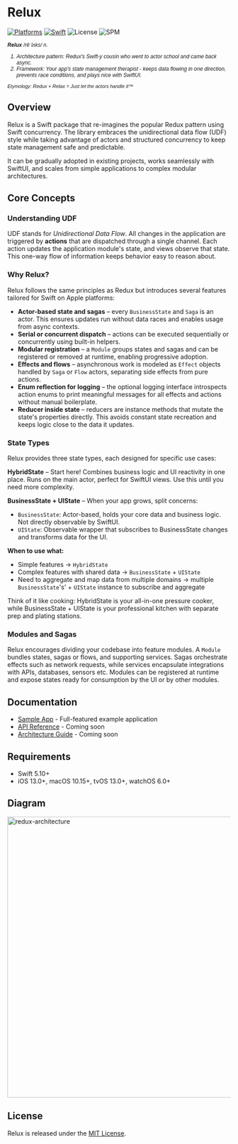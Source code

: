 # Relux

[![Platforms](https://img.shields.io/badge/platforms-iOS%20%7C%20macOS%20%7C%20tvOS%20%7C%20watchOS%20%7C%20Linux%20%7C%20Android-blue)](#)
[![Swift](https://img.shields.io/badge/Swift-6.2%20%7C%206.1%20%7C%206.0%20%7C%205.10-orange)](#)
![License](https://img.shields.io/badge/License-MIT-blue.svg)
![SPM](https://img.shields.io/badge/SPM-compatible-brightgreen.svg)

<div style="font-size: 12px; font-family: Arial, sans-serif; font-style: italic;">
  <p><strong>Relux</strong> /rēˈlʌks/ <em>n.</em></p>
  <ol>
    <li>
      <em>Architecture pattern</em>: Redux's Swift-y cousin who went to actor school and came back async.
    </li>
    <li>
      <em>Framework</em>: Your app's state management therapist - keeps data flowing in one direction, prevents race conditions, and plays nice with SwiftUI.
    </li>
  </ol>
  <p style="margin-top: 8px; font-size: 11px;">
    <em>Etymology: Redux + Relax = Just let the actors handle it™</em>
  </p>
</div>

## Overview

Relux is a Swift package that re-imagines the popular Redux pattern using Swift concurrency. The library embraces the unidirectional data flow (UDF) style while taking advantage of actors and structured concurrency to keep state management safe and predictable.

It can be gradually adopted in existing projects, works seamlessly with SwiftUI, and scales from simple applications to complex modular architectures.


## Core Concepts

### Understanding UDF

UDF stands for *Unidirectional Data Flow*. All changes in the application are triggered by **actions** that are dispatched through a single channel. Each action updates the application module's state, and views observe that state. This one-way flow of information keeps behavior easy to reason about.

### Why Relux?

Relux follows the same principles as Redux but introduces several features tailored for Swift on Apple platforms:

- **Actor-based state and sagas** – every `BusinessState` and `Saga` is an actor. This ensures updates run without data races and enables usage from async contexts.
- **Serial or concurrent dispatch** – actions can be executed sequentially or concurrently using built-in helpers.
- **Modular registration** – a `Module` groups states and sagas and can be registered or removed at runtime, enabling progressive adoption.
- **Effects and flows** – asynchronous work is modeled as `Effect` objects handled by `Saga` or `Flow` actors, separating side effects from pure actions.
- **Enum reflection for logging** – the optional logging interface introspects action enums to print meaningful messages for all effects and actions without manual boilerplate.
- **Reducer inside state** – reducers are instance methods that mutate the state's properties directly. This avoids constant state recreation and keeps logic close to the data it updates.

### State Types

Relux provides three state types, each designed for specific use cases:

**HybridState** – Start here! Combines business logic and UI reactivity in one place. Runs on the main actor, perfect for SwiftUI views. Use this until you need more complexity.

**BusinessState + UIState** – When your app grows, split concerns:
- `BusinessState`: Actor-based, holds your core data and business logic. Not directly observable by SwiftUI.
- `UIState`: Observable wrapper that subscribes to BusinessState changes and transforms data for the UI.

**When to use what:**
- Simple features -> `HybridState` 
- Complex features with shared data -> `BusinessState` + `UIState`
- Need to aggregate and map data from multiple domains -> multiple `BusinessState`'s' + `UIState` instance to subscribe and aggregate

Think of it like cooking: HybridState is your all-in-one pressure cooker, while BusinessState + UIState is your professional kitchen with separate prep and plating stations.

### Modules and Sagas

Relux encourages dividing your codebase into feature modules. A `Module` bundles states, sagas or flows, and supporting services. Sagas orchestrate effects such as network requests, while services encapsulate integrations with APIs, databases, sensors etc. Modules can be registered at runtime and expose states ready for consumption by the UI or by other modules.

## Documentation

- [Sample App](https://github.com/ivalx1s/relux-sample) - Full-featured example application
- [API Reference](https://github.com/ivalx1s/darwin-relux/wiki) - Coming soon
- [Architecture Guide](https://github.com/ivalx1s/darwin-relux/wiki) - Coming soon

## Requirements

- Swift 5.10+
- iOS 13.0+, macOS 10.15+, tvOS 13.0+, watchOS 6.0+

## Diagram

<img width="634" alt="redux-architecture" src="https://user-images.githubusercontent.com/11797926/204153109-1bc9a581-48aa-4bdd-a718-f6bdbac3e665.png">


## License

Relux is released under the [MIT License](LICENSE).
